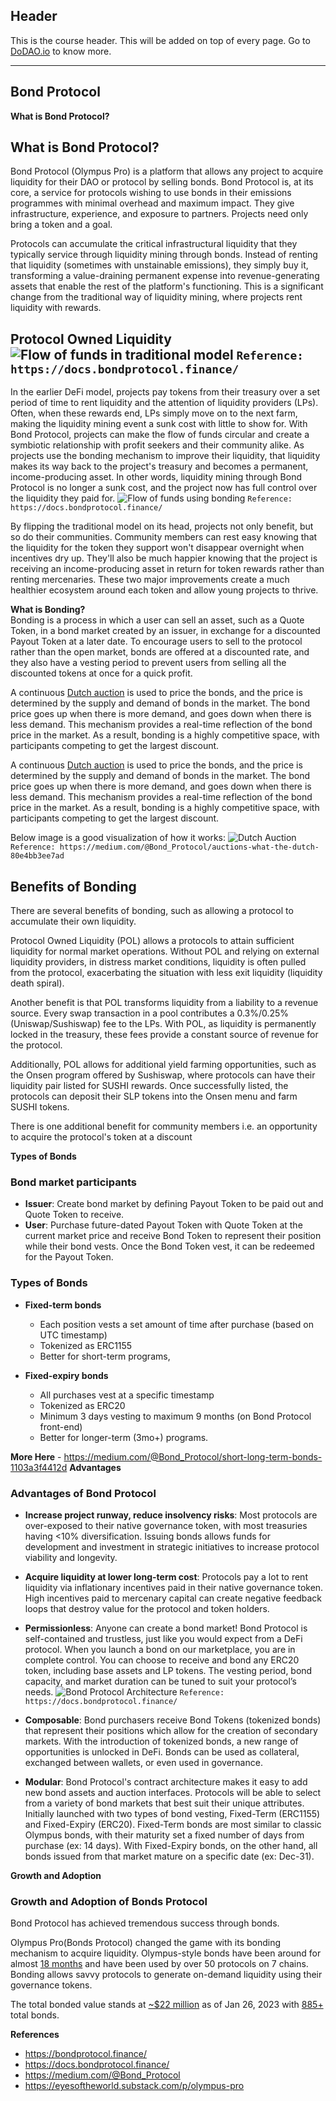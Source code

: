 ## Header
This is the course header. This will be added on top of every page. Go to [DoDAO.io](https://www.dodao.io) to know more.

 ---
 
 ## Bond Protocol
 
 **What is Bond Protocol?**        
## What is Bond Protocol?

Bond Protocol (Olympus Pro) is a platform that allows any project to acquire liquidity for their DAO or protocol by selling bonds. Bond Protocol is, at its core, a service for protocols wishing to use bonds in their emissions programmes with minimal overhead and maximum impact. They give infrastructure, experience, and exposure to partners. Projects need only bring a token and a goal.

Protocols can accumulate the critical infrastructural liquidity that they typically service through liquidity mining through bonds. Instead of renting that liquidity (sometimes with unstainable emissions), they simply buy it, transforming a value-draining permanent expense into revenue-generating assets that enable the rest of the platform's functioning. This is a significant change from the traditional way of liquidity mining, where projects rent liquidity with rewards.

## Protocol Owned Liquidity ![Flow of funds in traditional model](https://github.com/DoDAO-io/raising-funds-using-defi/blob/4f970f73ec8f4da8e093487828a261be6facce7c/images/flow_of_funds_in_traditional_model.png?raw=true) `Reference: https://docs.bondprotocol.finance/`

In the earlier DeFi model, projects pay tokens from their treasury over a set period of time to rent liquidity and the attention of liquidity providers (LPs). Often, when these rewards end, LPs simply move on to the next farm, making the liquidity mining event a sunk cost with little to show for. With Bond Protocol, projects can make the flow of funds circular and create a symbiotic relationship with profit seekers and their community alike. As projects use the bonding mechanism to improve their liquidity, that liquidity makes its way back to the project's treasury and becomes a permanent, income-producing asset. In other words, liquidity mining through Bond Protocol is no longer a sunk cost, and the project now has full control over the liquidity they paid for.
![Flow of funds using bonding](https://github.com/DoDAO-io/raising-funds-using-defi/blob/4f970f73ec8f4da8e093487828a261be6facce7c/images/flow_of_funds_using_bonding.png?raw=true) `Reference: https://docs.bondprotocol.finance/`

By flipping the traditional model on its head, projects not only benefit, but so do their communities. Community members can rest easy knowing that the liquidity for the token they support won't disappear overnight when incentives dry up. They'll also be much happier knowing that the project is receiving an income-producing asset in return for token rewards rather than renting mercenaries. These two major improvements create a much healthier ecosystem around each token and allow young projects to thrive.
 
 **What is Bonding?**        
Bonding is a process in which a user can sell an asset, such as a Quote Token, in a bond market created by an issuer, in exchange for a discounted Payout Token at a later date. To encourage users to sell to the protocol rather than the open market, bonds are offered at a discounted rate, and they also have a vesting period to prevent users from selling all the discounted tokens at once for a quick profit.

A continuous [Dutch auction](https://medium.com/@Bond_Protocol/auctions-what-the-dutch-80e4bb3ee7ad) is used to price the bonds, and the price is determined by the supply and demand of bonds in the market. The bond price goes up when there is more demand, and goes down when there is less demand. This mechanism provides a real-time reflection of the bond price in the market. As a result, bonding is a highly competitive space, with participants competing to get the largest discount.

A continuous [Dutch auction](https://medium.com/@Bond_Protocol/auctions-what-the-dutch-80e4bb3ee7ad) is used to price the bonds, and the price is determined by the supply and demand of bonds in the market. The bond price goes up when there is more demand, and goes down when there is less demand. This mechanism provides a real-time reflection of the bond price in the market. As a result, bonding is a highly competitive space, with participants competing to get the largest discount.

Below image is a good visualization of how it works: ![Dutch Auction](https://github.com/DoDAO-io/raising-funds-using-defi/blob/4f970f73ec8f4da8e093487828a261be6facce7c/images/dutch_auction.png?raw=true) `Reference: https://medium.com/@Bond_Protocol/auctions-what-the-dutch-80e4bb3ee7ad`
## Benefits of Bonding
There are several benefits of bonding, such as allowing a protocol to accumulate their own liquidity. 

Protocol Owned Liquidity (POL) allows a protocols to attain sufficient liquidity for normal market operations. Without POL and relying on external liquidity providers, in distress market conditions, liquidity is often pulled from the protocol, exacerbating the situation with less exit liquidity (liquidity death spiral).

Another benefit is that POL transforms liquidity from a liability to a revenue source. Every swap transaction in a pool contributes a 0.3%/0.25% (Uniswap/Sushiswap) fee to the LPs. With POL, as liquidity is permanently locked in the treasury, these fees provide a constant source of revenue for the protocol. 

Additionally, POL allows for additional yield farming opportunities, such as the Onsen program offered by Sushiswap, where protocols can have their liquidity pair listed for SUSHI rewards. Once successfully listed, the protocols can deposit their SLP tokens into the Onsen menu and farm SUSHI tokens.

There is one additional benefit for community members i.e. an opportunity to acquire the protocol's token at a discount
 
 **Types of Bonds**        
### Bond market participants

- **Issuer**: Create bond market by defining Payout Token to be paid out and Quote Token to receive. 
- **User**: Purchase future-dated Payout Token with Quote Token at the current market price and receive Bond Token to represent their position while their bond vests. Once the Bond Token vest, it can be redeemed for the Payout Token.

### Types of Bonds

- **Fixed-term bonds**
  * Each position vests a set amount of time after purchase (based on UTC timestamp)
  * Tokenized as ERC1155
  * Better for short-term programs,

- **Fixed-expiry bonds**
  * All purchases vest at a specific timestamp
  * Tokenized as ERC20
  * Minimum 3 days vesting to maximum 9 months (on Bond Protocol front-end)
  * Better for longer-term (3mo+) programs.


**More Here** - https://medium.com/@Bond_Protocol/short-long-term-bonds-1103a3f4412d 
 **Advantages**        
### Advantages of Bond Protocol
-  **Increase project runway, reduce insolvency risks**: Most protocols are over-exposed to their native governance token, with most treasuries having <10% diversification. Issuing bonds allows funds for development and investment in strategic initiatives to increase protocol viability and longevity. 

- **Acquire liquidity at lower long-term cost**: Protocols pay a lot to rent liquidity via inflationary incentives paid in their native governance token. High incentives paid to mercenary capital can create negative feedback loops that destroy value for the protocol and token holders. 

- **Permissionless**: Anyone can create a bond market! Bond Protocol is self-contained and trustless, just like you would expect from a DeFi protocol. When you launch a bond on our marketplace, you are in complete control. You can choose to receive and bond any ERC20 token, including base assets and LP tokens. The vesting period, bond capacity, and market duration can be tuned to suit your protocol’s needs. 
![Bond Protocol Architecture](https://github.com/DoDAO-io/raising-funds-using-defi/blob/4f970f73ec8f4da8e093487828a261be6facce7c/images/bond_protocol_architecture.png?raw=true) `Reference: https://docs.bondprotocol.finance/`

- **Composable**: Bond purchasers receive Bond Tokens (tokenized bonds) that represent their positions which allow for the creation of secondary markets. With the introduction of tokenized bonds, a new range of opportunities is unlocked in DeFi. Bonds can be used as collateral, exchanged between wallets, or even used in governance.  

- **Modular**: Bond Protocol's contract architecture makes it easy to add new bond assets and auction interfaces. Protocols will be able to select from a variety of bond markets that best suit their unique attributes. Initially launched with two types of bond vesting, Fixed-Term (ERC1155) and Fixed-Expiry (ERC20). Fixed-Term bonds are most similar to classic Olympus bonds, with their maturity set a fixed number of days from purchase (ex: 14 days). With Fixed-Expiry bonds, on the other hand, all bonds issued from that market mature on a specific date (ex: Dec-31).
 
 **Growth and Adoption**        
### Growth and Adoption of Bonds Protocol
Bond Protocol has achieved tremendous success through bonds. 


Olympus Pro(Bonds Protocol) changed the game with its bonding mechanism to acquire liquidity. Olympus-style bonds have been around for almost [18 months](https://olympusdao.medium.com/introducing-olympus-pro-d8db3052fca5) and have been used by over 50 protocols on 7 chains. Bonding allows savvy protocols to generate on-demand liquidity using their governance tokens. 

The total bonded value stands at [~$22 million](https://app.bondprotocol.finance/#/issuers) as of Jan 26, 2023 with [885+](https://app.bondprotocol.finance/#/issuers) total bonds.
 
 **References**        
- https://bondprotocol.finance/ 
- https://docs.bondprotocol.finance/ 
- https://medium.com/@Bond_Protocol 
- https://eyesoftheworld.substack.com/p/olympus-pro
 
 
